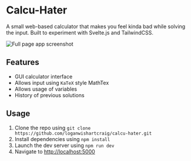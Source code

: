 # Calcu-Hater

A small web-based calculator that makes you feel kinda bad while solving the input. Built to experiment with Svelte.js and TailwindCSS.

![Full page app screenshot](https://i.ibb.co/4Jk69RH/Screenshot-2019-12-16-Svelte-app.png)

## Features

 - GUI calculator interface
 - Allows input using ```KaTeX``` style MathTex
 - Allows usage of variables
 - History of previous solutions

 ## Usage

  1) Clone the repo using ```git clone https://github.com/loganwishartcraig/calcu-hater.git```
  2) Install dependencies using ```npm install```
  3) Launch the dev server using ```npm run dev```
  4) Navigate to [http://localhost:5000](http://localhost:5000)
